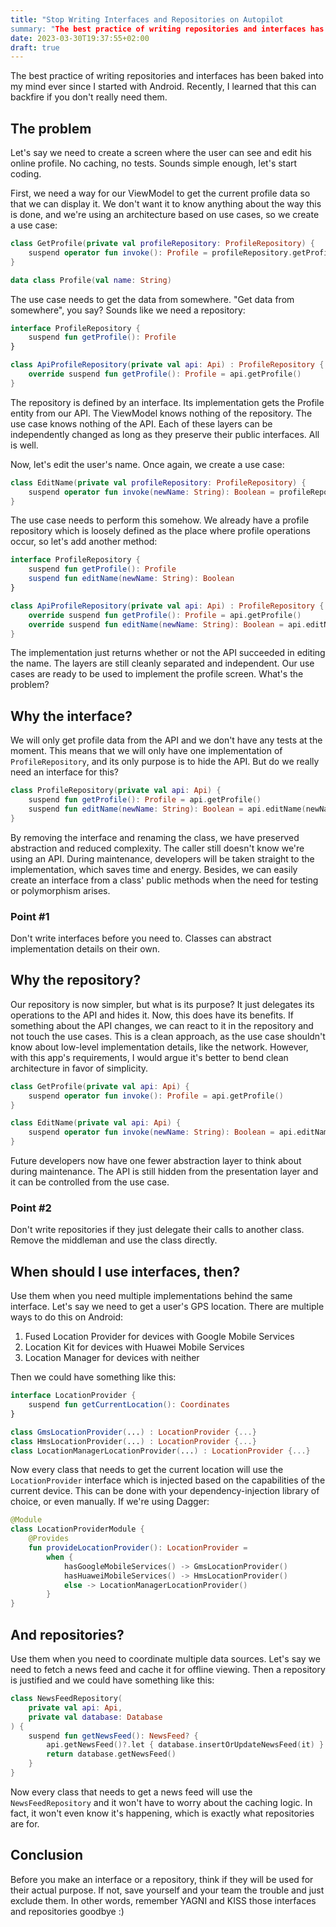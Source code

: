 ```yaml
---
title: "Stop Writing Interfaces and Repositories on Autopilot
summary: "The best practice of writing repositories and interfaces has been baked into my mind ever since I started with Android development. Recently, I learned that this can backfire if you don't really need them"
date: 2023-03-30T19:37:55+02:00
draft: true
---
```


The best practice of writing repositories and interfaces has been baked into my mind ever since I started with Android. Recently, I learned that this can backfire if you don't really need them.

## The problem
Let's say we need to create a screen where the user can see and edit his online profile. No caching, no tests. Sounds simple enough, let's start coding.

First, we need a way for our ViewModel to get the current profile data so that we can display it. We don't want it to know anything about the way this is done, and we're using an architecture based on use cases, so we create a use case:

```kt
class GetProfile(private val profileRepository: ProfileRepository) {
    suspend operator fun invoke(): Profile = profileRepository.getProfile()
}

data class Profile(val name: String)
```

The use case needs to get the data from somewhere. "Get data from somewhere", you say? Sounds like we need a repository: 

```kt
interface ProfileRepository {
    suspend fun getProfile(): Profile
}

class ApiProfileRepository(private val api: Api) : ProfileRepository {
    override suspend fun getProfile(): Profile = api.getProfile()
}
```

The repository is defined by an interface. Its implementation gets the Profile entity from our API. The ViewModel knows nothing of the repository. The use case knows nothing of the API. Each of these layers can be independently changed as long as they preserve their public interfaces. All is well.

Now, let's edit the user's name. Once again, we create a use case: 

```kt
class EditName(private val profileRepository: ProfileRepository) {
    suspend operator fun invoke(newName: String): Boolean = profileRepository.editName(newName)
}
```

The use case needs to perform this somehow. We already have a profile repository which is loosely defined as the place where profile operations occur, so let's add another method: 

```kt
interface ProfileRepository {
    suspend fun getProfile(): Profile
    suspend fun editName(newName: String): Boolean
}

class ApiProfileRepository(private val api: Api) : ProfileRepository {
    override suspend fun getProfile(): Profile = api.getProfile()
    override suspend fun editName(newName: String): Boolean = api.editName(newName)
}
```

The implementation just returns whether or not the API succeeded in editing the name. The layers are still cleanly separated and independent. Our use cases are ready to be used to implement the profile screen. What's the problem?

## Why the interface?
We will only get profile data from the API and we don't have any tests at the moment. This means that we will only have one implementation of `ProfileRepository`, and its only purpose is to hide the API. But do we really need an interface for this?

```kt
class ProfileRepository(private val api: Api) {
    suspend fun getProfile(): Profile = api.getProfile()
    suspend fun editName(newName: String): Boolean = api.editName(newName)
}
```

By removing the interface and renaming the class, we have preserved abstraction and reduced complexity. The caller still doesn't know we're using an API. During maintenance, developers will be taken straight to the implementation, which saves time and energy. Besides, we can easily create an interface from a class' public methods when the need for testing or polymorphism arises.

### Point #1
Don't write interfaces before you need to. Classes can abstract implementation details on their own.

## Why the repository? 
Our repository is now simpler, but what is its purpose? It just delegates its operations to the API and hides it. Now, this does have its benefits. If something about the API changes, we can react to it in the repository and not touch the use cases. This is a clean approach, as the use case shouldn't know about low-level implementation details, like the network. However, with this app's requirements, I would argue it's better to bend clean architecture in favor of simplicity.

```kt
class GetProfile(private val api: Api) {
    suspend operator fun invoke(): Profile = api.getProfile()
}

class EditName(private val api: Api) {
    suspend operator fun invoke(newName: String): Boolean = api.editName(newName)
}
```

Future developers now have one fewer abstraction layer to think about during maintenance. The API is still hidden from the presentation layer and it can be controlled from the use case. 

### Point #2
Don't write repositories if they just delegate their calls to another class. Remove the middleman and use the class directly.

## When should I use interfaces, then?
Use them when you need multiple implementations behind the same interface. Let's say we need to get a user's GPS location. There are multiple ways to do this on Android: 

1. Fused Location Provider for devices with Google Mobile Services
2. Location Kit for devices with Huawei Mobile Services
3. Location Manager for devices with neither

Then we could have something like this:

```kt
interface LocationProvider {
    suspend fun getCurrentLocation(): Coordinates
}

class GmsLocationProvider(...) : LocationProvider {...}
class HmsLocationProvider(...) : LocationProvider {...}
class LocationManagerLocationProvider(...) : LocationProvider {...}
```

Now every class that needs to get the current location will use the `LocationProvider` interface which is injected based on the capabilities of the current device. This can be done with your dependency-injection library of choice, or even manually. If we're using Dagger: 

```kt
@Module
class LocationProviderModule {
    @Provides
    fun provideLocationProvider(): LocationProvider = 
        when {
            hasGoogleMobileServices() -> GmsLocationProvider()
            hasHuaweiMobileServices() -> HmsLocationProvider()
            else -> LocationManagerLocationProvider()
        }
}
```

## And repositories?
Use them when you need to coordinate multiple data sources. Let's say we need to fetch a news feed and cache it for offline viewing. Then a repository is justified and we could have something like this:

```kt
class NewsFeedRepository(
    private val api: Api,
    private val database: Database
) {
    suspend fun getNewsFeed(): NewsFeed? {
        api.getNewsFeed()?.let { database.insertOrUpdateNewsFeed(it) }
        return database.getNewsFeed()
    }
}
```

Now every class that needs to get a news feed will use the `NewsFeedRepository` and it won't have to worry about the caching logic. In fact, it won't even know it's happening, which is exactly what repositories are for. 

## Conclusion
Before you make an interface or a repository, think if they will be used for their actual purpose. If not, save yourself and your team the trouble and just exclude them. In other words, remember YAGNI and KISS those interfaces and repositories goodbye :)